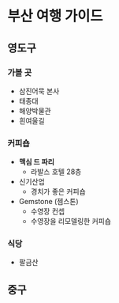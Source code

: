 # 부산 여행 가이드

## 영도구

### 가볼 곳
* 삼진어묵 본사
* 태종대
* 해양박물관
* 흰여울길


### 커피숍
* **맥심 드 파리**
  * 라발스 호텔 28층
* 신기산업
  * 경치가 좋은 커피숍 
* Gemstone (젬스톤)
  * 수영장 컨셉 
  * 수영장을 리모델링한 커피숍 
  
### 식당
  * 팔금산

## 중구